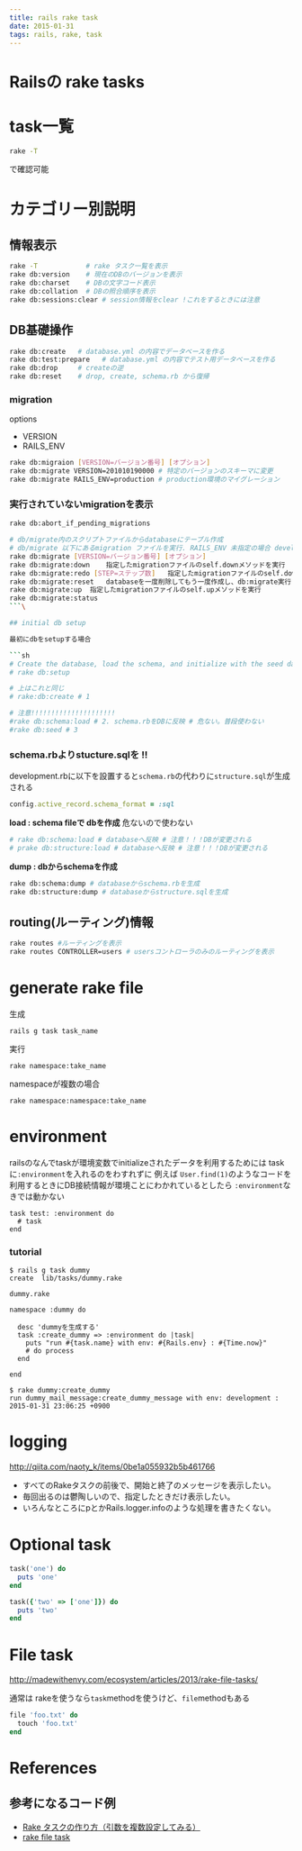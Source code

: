 ```yaml
---
title: rails rake task
date: 2015-01-31
tags: rails, rake, task
---
```


Railsの rake tasks
====================

# task一覧

```sh
rake -T
```
で確認可能

# カテゴリー別説明

## 情報表示

```sh
rake -T            # rake タスク一覧を表示
rake db:version    # 現在のDBのバージョンを表示
rake db:charset    # DBの文字コード表示
rake db:collation  # DBの照合順序を表示
rake db:sessions:clear # session情報をclear !これをするときには注意
```

## DB基礎操作

```sh
rake db:create   # database.yml の内容でデータベースを作る
rake db:test:prepare   # database.yml の内容でテスト用データベースを作る
rake db:drop     # createの逆
rake db:reset    # drop, create, schema.rb から復帰
```

### migration

options

+ VERSION
+ RAILS_ENV

```sh
rake db:migraion [VERSION=バージョン番号] [オプション]
rake db:migrate VERSION=201010190000 # 特定のバージョンのスキーマに変更
rake db:migrate RAILS_ENV=production # production環境のマイグレーション
```




### 実行されていないmigrationを表示

```sh
rake db:abort_if_pending_migrations
```

```sh
# db/migrate内のスクリプトファイルからdatabaseにテーブル作成
# db/migrate 以下にあるmigration ファイルを実行. RAILS_ENV 未指定の場合 development 環境のみに行われる.
rake db:migrate [VERSION=バージョン番号] [オプション]
rake db:migrate:down	指定したmigrationファイルのself.downメソッドを実行
rake db:migrate:redo [STEP=ステップ数]	指定したmigrationファイルのself.downメソッドを実行
rake db:migrate:reset	databaseを一度削除してもう一度作成し、db:migrate実行
rake db:migrate:up	指定したmigrationファイルのself.upメソッドを実行
rake db:migrate:status
```\

## initial db setup

最初にdbをsetupする場合

```sh
# Create the database, load the schema, and initialize with the seed data (use db:reset to also drop the db first)
# rake db:setup

# 上はこれと同じ
# rake:db:create # 1

# 注意!!!!!!!!!!!!!!!!!!!!!
#rake db:schema:load # 2. schema.rbをDBに反映 # 危ない。普段使わない
#rake db:seed # 3
```

### schema.rbよりstucture.sqlを !!

development.rbに以下を設置すると`schema.rb`の代わりに`structure.sql`が生成される
```ruby
config.active_record.schema_format = :sql
```

**load : schema fileで dbを作成** 
危ないので使わない

```sh
# rake db:schema:load # databaseへ反映 # 注意！！！DBが変更される
# prake db:structure:load # databaseへ反映 # 注意！！！DBが変更される
```

**dump : dbからschemaを作成** 


```sh
rake db:schema:dump # databaseからschema.rbを生成
rake db:structure:dump # databaseからstructure.sqlを生成
```

## routing(ルーティング)情報

```sh
rake routes #ルーティングを表示
rake routes CONTROLLER=users # usersコントローラのみのルーティングを表示
```


# generate rake file

生成

`rails g task task_name`

実行

`rake namespace:take_name`

namespaceが複数の場合

`rake namespace:namespace:take_name`

# environment

railsのなんでtaskが環境変数でinitializeされたデータを利用するためには
taskに`:environment`を入れるのをわすれずに
例えば `User.find(1)`のようなコードを利用するときにDB接続情報が環境ことにわかれているとしたら
`:environment`なきでは動かない

```
task test: :environment do
  # task
end
```


### tutorial

```
$ rails g task dummy
create  lib/tasks/dummy.rake
```

`dummy.rake`

```
namespace :dummy do

  desc 'dummyを生成する'
  task :create_dummy => :environment do |task|
    puts "run #{task.name} with env: #{Rails.env} : #{Time.now}"
    # do process
  end

end
```

```
$ rake dummy:create_dummy
run dummy_mail_message:create_dummy_message with env: development : 2015-01-31 23:06:25 +0900
```

# logging

<http://qiita.com/naoty_k/items/0be1a055932b5b461766>

+ すべてのRakeタスクの前後で、開始と終了のメッセージを表示したい。
+ 毎回出るのは鬱陶しいので、指定したときだけ表示したい。
+ いろんなところにpとかRails.logger.infoのような処理を書きたくない。

# Optional task


```ruby
task('one') do
  puts 'one'
end

task({'two' => ['one']}) do
  puts 'two'
end
```

# File task

<http://madewithenvy.com/ecosystem/articles/2013/rake-file-tasks/>

通常は rakeを使うなら`task`methodを使うけど、`file`methodもある


```ruby
file 'foo.txt' do
  touch 'foo.txt'
end
```




# References

## 参考になるコード例

+ [Rake タスクの作り方（引数を複数設定してみる）](http://qiita.com/yoshiokaCB/items/c97ba878469701c3d99b)
+ [rake file task](http://madewithenvy.com/ecosystem/articles/2013/rake-file-tasks/)
